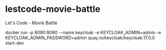
# lestcode-movie-battle
Let's Code - Movie Battle

docker run -p 8080:8080 --name keycloak -e KEYCLOAK_ADMIN=admin -e KEYCLOAK_ADMIN_PASSWORD=admin quay.io/keycloak/keycloak:17.0.0 start-dev

